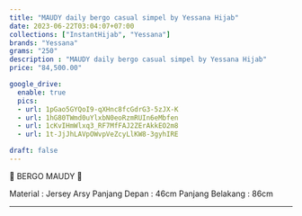 ```yaml
---
title: "MAUDY daily bergo casual simpel by Yessana Hijab"
date: 2023-06-22T03:04:07+07:00
collections: ["InstantHijab", "Yessana"]
brands: "Yessana"
grams: "250"
description : "MAUDY daily bergo casual simpel by Yessana Hijab"
price: "84,500.00"

google_drive:
  enable: true
  pics:
  - url: 1pGao5GYQoI9-qXHnc8fcGdrG3-5zJX-K
  - url: 1hG80TWmd0uYlxbN0eoRzmRUIn6eMbfen
  - url: 1cKvIHmWlxq3_RF7MfFAJ2ZErAkkEO2m8
  - url: 1t-JjJhLAVpOWvpVeZcyLlKW8-3gyhIRE

draft: false
---
```


💐 BERGO MAUDY 💐

Material      : Jersey Arsy
Panjang Depan     : 46cm
Panjang Belakang  : 86cm

-----------      
  
